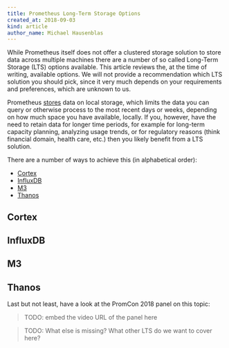 ```yaml
---
title: Prometheus Long-Term Storage Options
created_at: 2018-09-03
kind: article
author_name: Michael Hausenblas
---
```


While Prometheus itself does not offer a clustered storage solution to store data across multiple machines there are a number of so called Long-Term Storage (LTS) options available. This article reviews the, at the time of writing, available options. We will not provide a recommendation which LTS solution you should pick, since it very much depends on your requirements and preferences, which are unknown to us.

Prometheus [stores](https://prometheus.io/docs/prometheus/latest/storage/) data on local storage, which limits the data you can query or otherwise process to the most recent days or weeks, depending on how much space you have available, locally. If you, however, have the need to retain data for longer time periods, for example for long-term capacity planning, analyzing usage trends, or for regulatory reasons (think financial domain, health care, etc.) then you likely benefit from a LTS solution.

There are a number of ways to achieve this (in alphabetical order):

* [Cortex](https://github.com/weaveworks/cortex)
* [InfluxDB](https://docs.influxdata.com/influxdb/v1.6/supported_protocols/prometheus)
* [M3](http://m3db.github.io/m3/integrations/prometheus/)
* [Thanos](https://github.com/improbable-eng/thanos)

## Cortex

## InfluxDB

## M3

## Thanos


Last but not least, have a look at the PromCon 2018 panel on this topic:

> TODO: embed the video URL of the panel here

> TODO: What else is missing? What other LTS do we want to cover here?